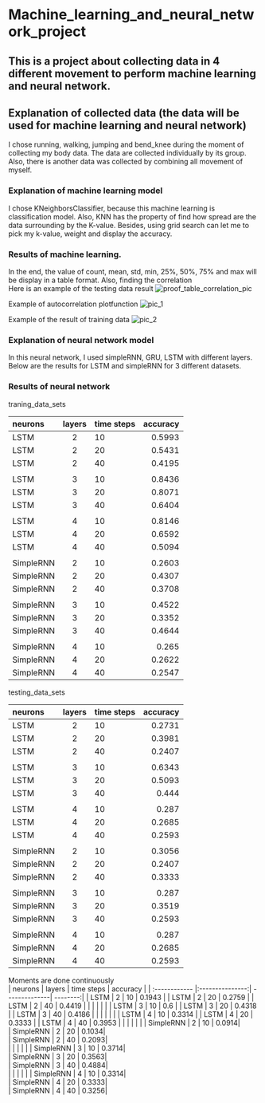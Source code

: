 # Machine_learning_and_neural_network_project

## This is a project about collecting data in 4 different movement to perform machine learning and neural network. 

## Explanation of collected data (the data will be used for machine learning and neural network)
I chose running, walking, jumping and bend_knee during the moment of collecting my body data. The data are collected individually by its group. Also, there is another data was collected by combining all movement of myself. 

### Explanation of machine learning model
I chose KNeighborsClassifier, because this machine learning is classification model. Also, KNN has the property of find how spread are the data surrounding by the K-value. Besides, using grid search can let me to pick my k-value, weight and display the accuracy. 

### Results of machine learning. 
In the end, the value of count, mean, std, min, 25%, 50%, 75% and max will be display in a table format. Also, finding the correlation  
Here is an example of the testing data result
![proof_table_correlation_pic](https://user-images.githubusercontent.com/118713625/230785513-526ad6c5-0ce9-45d7-b9b0-3ac80a31a016.PNG)

Example of autocorrelation plotfunction
![pic_1](https://user-images.githubusercontent.com/118713625/230785566-6129adc3-9e03-4726-9988-2a356834b0be.PNG)

Example of the result of training data
![pic_2](https://user-images.githubusercontent.com/118713625/230785665-c87bc445-4e99-4850-843d-a12d9ec3cb8d.PNG)

### Explanation of neural network model
In this neural network, I used simpleRNN, GRU, LSTM with different layers. Below are the results for LSTM and simpleRNN for 3 different datasets. 

### Results of neural network 
traning_data_sets			
			
| neurons | layers | time steps | accuracy |
| :------------ |:---------------:| --------------| --------:|
| LSTM     | 2 | 10 | 0.5993      |
| LSTM     | 2 | 20 | 0.5431      |
| LSTM     | 2 | 40 | 0.4195      |
|      |  |  |      |
| LSTM     | 3 | 10 | 0.8436      |
| LSTM     | 3 | 20 | 0.8071      |
| LSTM     | 3 | 40 | 0.6404      |
|      |  |  |      |
| LSTM     | 4 | 10 | 0.8146      |
| LSTM     | 4 | 20 | 0.6592      |
| LSTM     | 4 | 40 | 0.5094     |
|      |  |  |      |
| SimpleRNN     | 2 | 10 | 0.2603|     
| SimpleRNN     | 2 | 20 | 0.4307|     
| SimpleRNN     | 2 | 40 | 0.3708|     
|      |  |  |      |
| SimpleRNN     | 3 | 10 | 0.4522|     
| SimpleRNN     | 3 | 20 | 0.3352|     
| SimpleRNN     | 3 | 40 | 0.4644|     
|      |  |  |     |
| SimpleRNN     | 4 | 10 | 0.265|     
| SimpleRNN     | 4 | 20 | 0.2622|     
| SimpleRNN     | 4 | 40 | 0.2547|     

			
			
			
testing_data_sets			
			
| neurons | layers | time steps | accuracy |
| :------------ |:---------------:| --------------| --------:|
| LSTM     | 2 | 10 | 0.2731      |
| LSTM     | 2 | 20 | 0.3981      |
| LSTM     | 2 | 40 | 0.2407      |
|      |  |  |      |
| LSTM     | 3 | 10 | 0.6343      |
| LSTM     | 3 | 20 | 0.5093      |
| LSTM     | 3 | 40 | 0.444      |
|      |  |  |      |
| LSTM     | 4 | 10 | 0.287      |
| LSTM     | 4 | 20 | 0.2685      |
| LSTM     | 4 | 40 | 0.2593     |
|      |  |  |      |
| SimpleRNN     | 2 | 10 | 0.3056|     
| SimpleRNN     | 2 | 20 | 0.2407|     
| SimpleRNN     | 2 | 40 | 0.3333|     
|      |  |  |      |
| SimpleRNN     | 3 | 10 | 0.287|     
| SimpleRNN     | 3 | 20 | 0.3519|     
| SimpleRNN     | 3 | 40 | 0.2593|     
|      |  |  |     |
| SimpleRNN     | 4 | 10 | 0.287|     
| SimpleRNN     | 4 | 20 | 0.2685|     
| SimpleRNN     | 4 | 40 | 0.2593|     

			
			
		


Moments are done continuously	
| neurons | layers | time steps | accuracy |
| :------------ |:---------------:| --------------| --------:|
| LSTM     | 2 | 10 | 0.1943      |
| LSTM     | 2 | 20 | 0.2759      |
| LSTM     | 2 | 40 | 0.4419      |
|      |  |  |      |
| LSTM     | 3 | 10 | 0.6      |
| LSTM     | 3 | 20 | 0.4318      |
| LSTM     | 3 | 40 | 0.4186      |
|      |  |  |      |
| LSTM     | 4 | 10 | 0.3314      |
| LSTM     | 4 | 20 | 0.3333      |
| LSTM     | 4 | 40 | 0.3953     |
|      |  |  |      |
| SimpleRNN     | 2 | 10 | 0.0914|     
| SimpleRNN     | 2 | 20 | 0.1034|     
| SimpleRNN     | 2 | 40 | 0.2093|     
|      |  |  |      |
| SimpleRNN     | 3 | 10 | 0.3714|     
| SimpleRNN     | 3 | 20 | 0.3563|     
| SimpleRNN     | 3 | 40 | 0.4884|     
|      |  |  |     |
| SimpleRNN     | 4 | 10 | 0.3314|     
| SimpleRNN     | 4 | 20 | 0.3333|     
| SimpleRNN     | 4 | 40 | 0.3256|     


